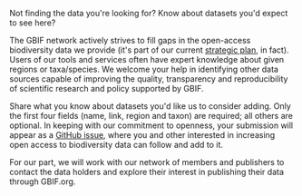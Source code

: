 Not finding the data you're looking for? Know about datasets you'd expect to see here?

The GBIF network actively strives to fill gaps in the open-access biodiversity data we provide (it's part of our current [strategic plan](/strategic-plan), in fact). Users of our tools and services often have expert knowledge about given regions or taxa/species. We welcome your help in identifying other data sources capable of improving the quality, transparency and reproducibility of scientific research and policy supported by GBIF.

Share what you know about datasets you'd like us to consider adding. Only the first four fields (name, link, region and taxon) are required; all others are optional. In keeping with our commitment to openness, your submission will appear as a [GitHub issue](https://github.com/gbif/data-mobilization/issues), where you and other interested in increasing open access to biodiversity data can follow and add to it.

For our part, we will work with our network of members and publishers to contact the data holders and explore their interest in publishing their data through GBIF.org.
